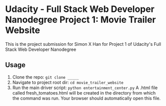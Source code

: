 # Udacity - Full Stack Web Developer Nanodegree Project 1: Movie Trailer Website

This is the project submission for Simon X Han for Project 1 of Udacity's Full Stack Web Developer Nanodegree

## Usage

1. Clone the repo: `git clone _____`
2. Navigate to project root dir: `cd movie_trailer_website`
3. Run the main driver script: `python entertainment_center.py` A .html file called fresh_tomatoes.html will be created in the directory from which the command was run. Your browser should automatically open this file.
